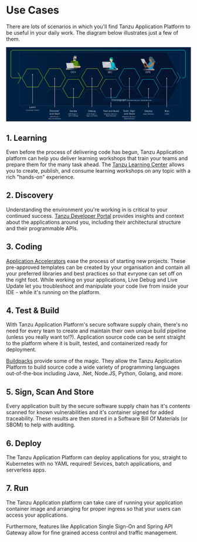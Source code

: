 # Use Cases

There are lots of scenarios in which you'll find Tanzu Application Platform to be useful in your daily work. The diagram below illustrates just a few of them.

![Tanzu Application Platform Lifecycle Usecases](./images/tap-lifecycle.png)

## 1. Learning

Even before the process of delivering code has begun, Tanzu Application platform can help you deliver learning workshops that train your teams and prepare them for the many task ahead. The [Tanzu Learning Center](learning-centers.md) allows you to create, publish, and consume learning workshops on any topic with a rich "hands-on" experience.

## 2. Discovery

Understanding the environment you're working in is critical to your continued success. [Tanzu Developer Portal](tanzu-developer-portal.md) provides insights and context about the applications around you, including their architectural structure and their programmable APIs.

## 3. Coding

[Application Accelerators](accelerators.md) ease the process of starting new projects. These pre-approved templates can be created by your organisation and contain all your preferred libraries and best practices so that evryone can set off on the right foot. While working on your applications, Live Debug and Live Update let you troubleshoot and manipulate your code live from inside your IDE - while it's running on the platform. 

## 4. Test & Build

With Tanzu Application Platform's secure software supply chain, there's no need for every team to create and maintain their own unique build pipeline (unless you really want to!?). Application source code can be sent straight to the platform where it is built, tested, and containerized ready for deployment.

[Buildpacks](https://buildpacks.io) provide some of the magic. They  allow the Tanzu Application Platform to build source code a wide variety of programming languages out-of-the-box including Java, .Net, Node.JS, Python, Golang, and more.

## 5. Sign, Scan And Store

Every application built by the secure software supply chain has it's contents scanned for known vulnerabilities and it's container signed for added traceability. These results are then stored in a Software Bill Of Materials (or SBOM) to help with auditing.

## 6. Deploy

The Tanzu Application Platform can deploy applications for you, straight to Kubernetes with no YAML required! Sevices, batch applications, and serverless apps.

## 7. Run

The Tanzu Application platform can take care of running your application container image and arranging for proper ingress so that your users can access your applications.

Furthermore, features like Application Single Sign-On and Spring API Gateway allow for fine grained access control and traffic management. 

